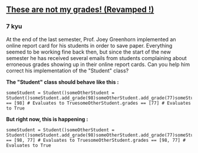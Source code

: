 <h2><a href=https://www.codewars.com/kata/5956d127a817c7c51b000026/train/python target="_blank">These are not my grades! (Revamped !)</a></h2><h3>7 kyu</h3><p>At the end of the last semester, Prof. Joey Greenhorn implemented an online report card for his students in order to save paper. Everything seemed to be working fine back then, but since the start of the new semester he has received several emails from students complaining about erroneous grades showing up in their online report cards. Can you help him correct his implementation of the "Student" class?</p><p><strong>The "Student" class should behave like this :</strong></p><pre><code class="language-python"><span class="cm-variable">someStudent</span> <span class="cm-operator">=</span> <span class="cm-variable">Student</span>()<span class="cm-variable">someOtherStudent</span> <span class="cm-operator">=</span> <span class="cm-variable">Student</span>()<span class="cm-variable">someStudent</span>.<span class="cm-property">add_grade</span>(<span class="cm-number">98</span>)<span class="cm-variable">someOtherStudent</span>.<span class="cm-property">add_grade</span>(<span class="cm-number">77</span>)<span class="cm-variable">someStudent</span>.<span class="cm-property">grades</span> <span class="cm-operator">==</span> [<span class="cm-number">98</span>] <span class="cm-comment"># Evaluates to True</span><span class="cm-variable">someOtherStudent</span>.<span class="cm-property">grades</span> <span class="cm-operator">==</span> [<span class="cm-number">77</span>] <span class="cm-comment"># Evaluates to True</span></code></pre><p><strong>But right now, this is happening :</strong></p><pre><code class="language-python"><span class="cm-variable">someStudent</span> <span class="cm-operator">=</span> <span class="cm-variable">Student</span>()<span class="cm-variable">someOtherStudent</span> <span class="cm-operator">=</span> <span class="cm-variable">Student</span>()<span class="cm-variable">someStudent</span>.<span class="cm-property">add_grade</span>(<span class="cm-number">98</span>)<span class="cm-variable">someOtherStudent</span>.<span class="cm-property">add_grade</span>(<span class="cm-number">77</span>)<span class="cm-variable">someStudent</span>.<span class="cm-property">grades</span> <span class="cm-operator">==</span> [<span class="cm-number">98</span>, <span class="cm-number">77</span>] <span class="cm-comment"># Evaluates to True</span><span class="cm-variable">someOtherStudent</span>.<span class="cm-property">grades</span> <span class="cm-operator">==</span> [<span class="cm-number">98</span>, <span class="cm-number">77</span>] <span class="cm-comment"># Evaluates to True</span></code></pre>